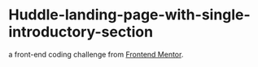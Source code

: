 # Huddle-landing-page-with-single-introductory-section
a front-end coding challenge from [Frontend Mentor](http://frontendmentor.io/).
